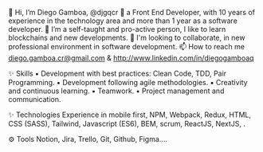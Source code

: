 👋 Hi, I’m Diego Gamboa, @djgqcr
👀 a Front End Developer, with 10 years of experience in the technology area
and more than 1 year as a software developer. 
🌱 I’m a self-taught and pro-active person, I like to learn blockchains and new developments.
💞️ I'm looking to collaborate, in new professional environment in software development.
📫 How to reach me diego.gamboa.cr@gmail.com & http://www.linkedin.com/in/diegogamboaq

✨ Skills
▪️ Development with best practices: Clean Code, TDD, Pair Programming.
▪️ Development following agile methodologies.
▪️ Creativity and continuous learning.
▪️ Teamwork.
▪️ Project management and communication.

✨ Technologies
Experience in mobile first, NPM, Webpack, Redux, HTML, CSS (SASS), Tailwind, Javascript (ES6), BEM, scrum, ReactJS, NextJS, .

⚙️ Tools
Notion, Jira, Trello, Git, Github, Figma....

<!---
djgqcr/djgqcr ✨ ✨ 
--->
